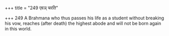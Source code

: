 +++
title = "249 एवञ् चरति"

+++
249	A Brahmana who thus passes his life as a student without breaking his vow, reaches (after death) the highest abode and will not be born again in this world.